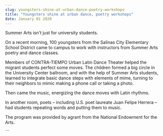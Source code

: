 ```yaml
---
slug: youngsters-shine-at-urban-dance-poetry-workshops
title: "Youngsters shine at urban dance, poetry workshops"
date: January 01 2020
---
```


 
<p>Summer Arts isn’t just for university students.</p>
<p>
  On a recent morning, 100 youngsters from the Salinas City Elementary School
  District came to campus to work with instructors from Summer Arts poetry and
  dance classes.
</p>
<p>
  Members of CONTRA&#45;TIEMPO Urban Latin Dance Theater helped the migrant
  students perfect some moves. The children formed a big circle in the
  University Center ballroom, and with the help of Summer Arts students, learned
  to integrate basic dance steps with elements of mime, turning to their
  neighbors to mimic making a phone call or taking a photo.
</p>
<p>Then came the music, energizing the dance moves with Latin rhythms.</p>
<p>
  In another room, poets – including U.S. poet laureate Juan Felipe Herrera –
  had students repeating words and putting them to music.
</p>
<p>
  The program was provided by agrant from the National Endowment for the Arts.
</p>
```
